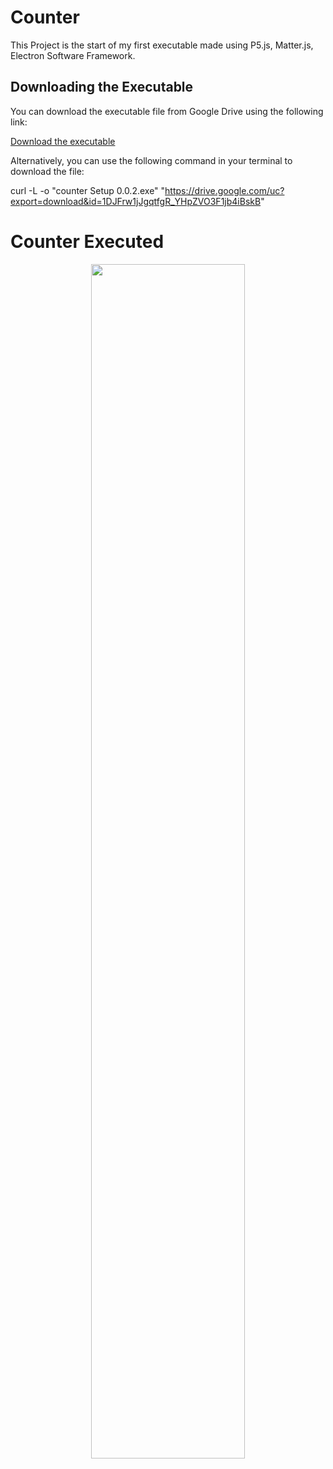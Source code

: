 # Counter
This Project is the start of my first executable made using P5.js, Matter.js, Electron Software Framework.

## Downloading the Executable

You can download the executable file from Google Drive using the following link:

[Download the executable](https://drive.google.com/file/d/1DJFrw1jJgqtfgR_YHpZVO3F1jb4iBskB/view?usp=sharing)

Alternatively, you can use the following command in your terminal to download the file:

curl -L -o "counter Setup 0.0.2.exe" "https://drive.google.com/uc?export=download&id=1DJFrw1jJgqtfgR_YHpZVO3F1jb4iBskB"

# Counter Executed
<p align="center">
<img width="70%" height="70%" src="https://github.com/WZhengJie99/Counter/assets/147889572/8a1203f6-6e02-416e-8f15-b2fefc4fedba">
</p>



<!-- 
# Editing Notes

* Make sure node folder is inside
* Electron was installed as a development dependancy with 

npm install electron --save-dev

* Electron-packager was installed with 

npm install -g electron-packager

* Make sure dist folder is inside, created with 

electron-packager . my-p5js-game --platform=win32 --arch=x64 --out=dist --overwrite

* Electron builder installed with 

npm install electron-builder --save-dev

* Created distribution executable with 

npm run dist



# Trouble Shooting Recaps

You don't need to run npm init -y again if you already have a package.json file

* Reinstall Dependencies

npm install
npm install electron --save-dev
npm install electron-packager --save-dev

* Run Application for Testing

npm start

* Package Application

npm run dist

-->
